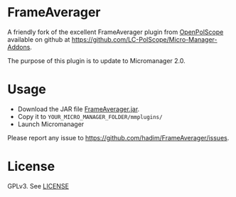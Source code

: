 # FrameAverager

A friendly fork of the excellent FrameAverager plugin from [OpenPolScope](http://www.openpolscope.org/pages/MMPlugin_Frame_Averager.htm) available on github at https://github.com/LC-PolScope/Micro-Manager-Addons.

The purpose of this plugin is to update to Micromanager 2.0.

# Usage

- Download the JAR file [FrameAverager.jar](./dist/FrameAverager.jar).
- Copy it to `YOUR_MICRO_MANAGER_FOLDER/mmplugins/`
- Launch Micromanager

Please report any issue to https://github.com/hadim/FrameAverager/issues.

# License

GPLv3. See [LICENSE](LICENSE)
